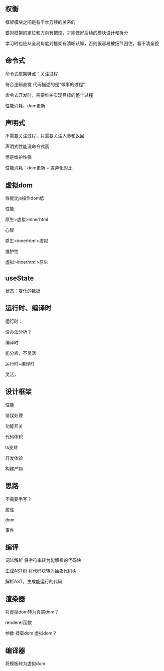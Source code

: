 ## 权衡

框架模块之间是有千丝万缕的关系的

要对框架的定位和方向有把控，才能做好后续的模块设计和拆分

学习时也应从全局角度对框架有清晰认知，否则很容易被细节困住，看不清全貌

## 命令式

命令式框架特点：关注过程

符合逻辑直觉 代码描述的是“做事的过程”

命令式开发时，需要维护实现目标的整个过程

性能消耗，dom更新

## 声明式

不需要关注过程，只需要关注入参和返回

声明式性能没命令式高

但是维护性强

性能消耗：dom更新 + 差异化对比

## 虚拟dom

性能比js操作dom低

性能

原生>虚拟>innerhtml

心智

原生>innerhtml>虚拟

维护性

虚拟>innerhtml>原生

## useState

状态：变化的数据

## 运行时、编译时

运行时：

没办法分析？

编译时

能分析，不灵活

运行时+编译时

灵活，

## 设计框架

性能

错误处理

功能开关

代码体积

ts支持

开发体验

构建产物

## 思路

不需要手写？

属性

dom

事件

## 编译

词法解析  将字符串转为能解析的代码块

生成AST树  将代码块转为抽象代码树

 解析AST，生成能运行的代码

## 渲染器

将虚拟dom转为真实dom？

renderer函数

参数 挂载dom 虚拟dom？

## 编译器

将模板转为虚拟dom